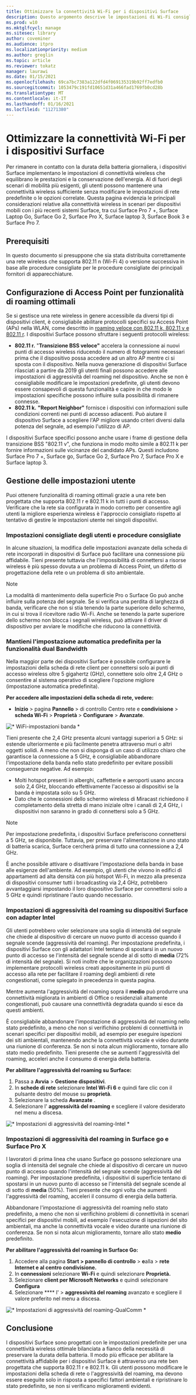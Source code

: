 ```yaml
---
title: Ottimizzare la connettività Wi-Fi per i dispositivi Surface
description: Questo argomento descrive le impostazioni di Wi-Fi consigliate per garantire che i dispositivi Surface rimangano connessi in ambienti di rete congestionati e scenari mobili.
ms.prod: w10
ms.mktglfcycl: manage
ms.sitesec: library
author: coveminer
ms.audience: itpro
ms.localizationpriority: medium
ms.author: greglin
ms.topic: article
ms.reviewer: tokatz
manager: laurawi
ms.date: 01/15/2021
ms.openlocfilehash: 69ca7bc7383a122dfd4f069135319b92ff7edfb0
ms.sourcegitcommit: 1053479c191fd10651d31a466fad1769fb0cd28b
ms.translationtype: MT
ms.contentlocale: it-IT
ms.lasthandoff: 01/16/2021
ms.locfileid: "11271380"
---
```

# Ottimizzare la connettività Wi-Fi per i dispositivi Surface


Per rimanere in contatto con la durata della batteria giornaliera, i dispositivi Surface implementano le impostazioni di connettività wireless che equilibrano le prestazioni e la conservazione dell'energia. Al di fuori degli scenari di mobilità più esigenti, gli utenti possono mantenere una connettività wireless sufficiente senza modificare le impostazioni di rete predefinite o le opzioni correlate. Questa pagina evidenzia le principali considerazioni relative alla connettività wireless in scenari per dispositivi mobili con i più recenti sistemi Surface, tra cui Surface Pro 7 +, Surface Laptop Go, Surface Go 2, Surface Pro X, Surface laptop 3, Surface Book 3 e Surface Pro 7.

##  <a name="prerequisites"></a>Prerequisiti

In questo documento si presuppone che sia stata distribuita correttamente una rete wireless che supporta 802.11 n (Wi-Fi 4) o versione successiva in base alle procedure consigliate per le procedure consigliate dei principali fornitori di apparecchiature.

##  <a name="configuring-access-points-for-optimal-roaming-capabilities"></a>Configurazione di Access Point per funzionalità di roaming ottimali

Se si gestisce una rete wireless in genere accessibile da diversi tipi di dispositivi client, è consigliabile abilitare protocolli specifici su Access Point (APs) nella WLAN, come descritto in [roaming veloce con 802.11 k, 802.11 v e 802.11 r](https://docs.microsoft.com/windows-hardware/drivers/network/fast-roaming-with-802-11k--802-11v--and-802-11r). I dispositivi Surface possono sfruttare i seguenti protocolli wireless:

- **802.11 r.** "**Transizione BSS veloce"** accelera la connessione ai nuovi punti di accesso wireless riducendo il numero di fotogrammi necessari prima che il dispositivo possa accedere ad un altro AP mentre ci si sposta con il dispositivo. Nella nuova generazione di dispositivi Surface rilasciati a partire da 2019 gli utenti finali possono accedere alle impostazioni di aggressività del roaming nel dispositivo. Anche se non è consigliabile modificare le impostazioni predefinite, gli utenti devono essere consapevoli di questa funzionalità e capire in che modo le impostazioni specifiche possono influire sulla possibilità di rimanere connesse.
- **802.11 k.** **"Report Neighbor"** fornisce i dispositivi con informazioni sulle condizioni correnti nei punti di accesso adiacenti. Può aiutare il dispositivo Surface a scegliere l'AP migliore usando criteri diversi dalla potenza del segnale, ad esempio l'utilizzo di AP.

I dispositivi Surface specifici possono anche usare i frame di gestione della transizione BSS "802.11 v", che funziona in modo molto simile a 802.11 k per fornire informazioni sulle vicinanze del candidato APs. Questi includono Surface Pro 7 +, Surface go, Surface Go 2, Surface Pro 7, Surface Pro X e Surface laptop 3. 

##  <a name="managing-user-settings"></a>Gestione delle impostazioni utente

Puoi ottenere funzionalità di roaming ottimali grazie a una rete ben progettata che supporta 802.11 r e 802.11 k in tutti i punti di accesso. Verificare che la rete sia configurata in modo corretto per consentire agli utenti la migliore esperienza wireless è l'approccio consigliato rispetto al tentativo di gestire le impostazioni utente nei singoli dispositivi. 

###  <a name="recommended-user-settings-and-best-practices"></a>Impostazioni consigliate degli utenti e procedure consigliate

In alcune situazioni, la modifica delle impostazioni avanzate della scheda di rete incorporati in dispositivi di Surface può facilitare una connessione più affidabile. Tieni presente tuttavia che l'impossibilità di connettersi a risorse wireless è più spesso dovuta a un problema di Access Point, un difetto di progettazione della rete o un problema di sito ambientale.

> [!NOTE]
> La modalità di mantenimento della superficie Pro o Surface Go può anche influire sulla potenza del segnale. Se si verifica una perdita di larghezza di banda, verificare che non si stia tenendo la parte superiore dello schermo, in cui si trova il ricevitore radio Wi-Fi. Anche se tenendo la parte superiore dello schermo non blocca i segnali wireless, può attivare il driver di dispositivo per avviare le modifiche che riducono la connettività.

###  <a name="keep-default-auto-setting-for-dual-bandwidth-capability"></a>Mantieni l'impostazione automatica predefinita per la funzionalità dual Bandwidth

Nella maggior parte dei dispositivi Surface è possibile configurare le impostazioni della scheda di rete client per connettersi solo ai punti di accesso wireless oltre 5 gigahertz (GHz), connettere solo oltre 2,4 GHz o consentire al sistema operativo di scegliere l'opzione migliore (impostazione automatica predefinita).

**Per accedere alle impostazioni della scheda di rete, vedere:**

- **Inizio**  >  pagina **Pannello**  >  di controllo Centro rete e **condivisione**  >  **scheda Wi-Fi**  >  **Proprietà**  >  **Configurare**  >  **Avanzate**.

![* WiFi-impostazioni banda *](images/wifi-band.png) <br>

Tieni presente che 2,4 GHz presenta alcuni vantaggi superiori a 5 GHz: si estende ulteriormente e più facilmente penetra attraverso muri o altri oggetti solidi. A meno che non si disponga di un caso di utilizzo chiaro che garantisce la connessione a 5 GHz, è consigliabile abbandonare l'impostazione della banda nello stato predefinito per evitare possibili conseguenze negative. Ad esempio:


- Molti hotspot presenti in alberghi, caffetterie e aeroporti usano ancora solo 2,4 GHz, bloccando effettivamente l'accesso ai dispositivi se la banda è impostata solo su 5 GHz.
- Dato che le connessioni dello schermo wireless di Miracast richiedono il completamento della stretta di mano iniziale oltre i canali di 2,4 GHz, i dispositivi non saranno in grado di connettersi solo a 5 GHz.

> [!NOTE]
> Per impostazione predefinita, i dispositivi Surface preferiscono connettersi a 5 GHz, se disponibile. Tuttavia, per preservare l'alimentazione in uno stato di batteria scarica, Surface cercherà prima di tutto una connessione a 2,4 GHz.

È anche possibile attivare o disattivare l'impostazione della banda in base alle esigenze dell'ambiente. Ad esempio, gli utenti che vivono in edifici di appartamenti ad alta densità con più hotspot Wi-Fi, in mezzo alla presenza di dispositivi consumer tutti i broadcasting via 2,4 GHz, potrebbero avvantaggiarsi impostando il loro dispositivo Surface per connettersi solo a 5 GHz e quindi ripristinare l'auto quando necessario.

###  <a name="roaming-aggressiveness-settings-on-surface-devices-with-intel-adapters"></a>Impostazioni di aggressività del roaming su dispositivi Surface con adapter Intel 

Gli utenti potrebbero voler selezionare una soglia di intensità del segnale che chiede al dispositivo di cercare un nuovo punto di accesso quando il segnale scende (aggressività del roaming). Per impostazione predefinita, i dispositivi Surface con gli adattatori Intel tentano di spostarsi in un nuovo punto di accesso se l'intensità del segnale scende al di sotto di **media** (72% di intensità del segnale). Si noti inoltre che le organizzazioni possono implementare protocolli wireless creati appositamente in più punti di accesso alla rete per facilitare il roaming degli ambienti di rete congestionati, come spiegato in precedenza in questa pagina. 

Mentre aumenta l'aggressività del roaming sopra il **medio** può produrre una connettività migliorata in ambienti di Office o residenziali altamente congestionati, può causare una connettività degradata quando si esce da questi ambienti. 

È consigliabile abbandonare l'impostazione di aggressività del roaming nello stato predefinito, a meno che non si verifichino problemi di connettività in scenari specifici per dispositivi mobili, ad esempio per eseguire ispezioni dei siti ambientali, mantenendo anche la connettività vocale e video durante una riunione di conferenza. Se non si nota alcun miglioramento, tornare allo stato medio predefinito. Tieni presente che se aumenti l'aggressività del roaming, acceleri anche il consumo di energia della batteria. 

**Per abilitare l'aggressività del roaming su Surface:**

1. Passa a **Avvia**  >  **Gestione dispositivi**.
2. In **schede di rete** selezionare **Intel Wi-Fi 6** e quindi fare clic con il pulsante destro del mouse su **proprietà**.
3. Selezionare la scheda **Avanzate** .
4. Selezionare l' **aggressività del roaming** e scegliere il valore desiderato nel menu a discesa.

![* Impostazioni di aggressività del roaming-Intel *](images/wifi-roaming-int.png) <br>

###  <a name="roaming-aggressiveness-settings-on-surface-go-and-surface-pro-x"></a>Impostazioni di aggressività del roaming in Surface go e Surface Pro X

I lavoratori di prima linea che usano Surface go possono selezionare una soglia di intensità del segnale che chiede al dispositivo di cercare un nuovo punto di accesso quando l'intensità del segnale scende (aggressività del roaming). Per impostazione predefinita, i dispositivi di superficie tentano di spostarsi in un nuovo punto di accesso se l'intensità del segnale scende al di sotto di **media** (50%). Tieni presente che ogni volta che aumenti l'aggressività del roaming, acceleri il consumo di energia della batteria.

Abbandonare l'impostazione di aggressività del roaming nello stato predefinito, a meno che non si verifichino problemi di connettività in scenari specifici per dispositivi mobili, ad esempio l'esecuzione di ispezioni del sito ambientali, ma anche la connettività vocale e video durante una riunione di conferenza. Se non si nota alcun miglioramento, tornare allo stato **medio** predefinito.

**Per abilitare l'aggressività del roaming in Surface Go:**

1. Accedere alla pagina **Start > pannello di controllo**  >  **e**alla  >  **rete Internet e al centro condivisione.**
2. In **connessioni** selezionare **Wi-Fi** e quindi selezionare **Proprietà.**
3. Selezionare **client per Microsoft Networks** e quindi selezionare **Configura**
4. Selezionare **** l'  >  **aggressività del roaming** avanzato e scegliere il valore preferito nel menu a discesa.

![* Impostazioni di aggressività del roaming-QualComm *](images/wifi-roaming.png) <br>


##  <a name="conclusion"></a>Conclusione

I dispositivi Surface sono progettati con le impostazioni predefinite per una connettività wireless ottimale bilanciata a fianco della necessità di preservare la durata della batteria. Il modo più efficace per abilitare la connettività affidabile per i dispositivi Surface è attraverso una rete ben progettata che supporta 802.11 r e 802.11 k. Gli utenti possono modificare le impostazioni della scheda di rete o l'aggressività del roaming, ma devono essere eseguite solo in risposta a specifici fattori ambientali e ripristinare lo stato predefinito, se non si verificano miglioramenti evidenti.
